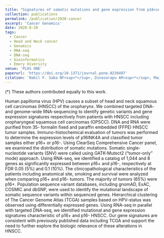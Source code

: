 ```yaml
---
title: "Signatures of somatic mutations and gene expression from p16<sup>INK4A</sup> positive head and neck squamous cell carcinomas (HNSCC)."
collection: publications
permalink: /publication/2020-cancer
excerpt: 'Cancer Genomics'
date: 2020-8-20
tags:
  - Cancer
  - Head and Neck cancer
  - Genomics
  - RNA-seq
  - DNA-seq
  - bioinformatics
  - Emory Uiversity
venue: 'PLOS ONE'
paperurl: 'https://doi.org/10.1371/journal.pone.0238497'  
citation: 'Nabil F. Saba NF<sup>*</sup>, Dinasarapu AR<sup>*</sup>, Magliocca KR, Dwivedi B, Seby S, Qin ZS, Patel M, Griffith CC, Wang X, El-Deiry M, Steuer CE, Kowalski J, Shin DM, Zwick ME, Chen ZG (2020). &quot;Signatures of somatic mutations and gene expression from p16<sup>INK4A</sup> positive head and neck squamous cell carcinomas (HNSCC).&quot; <i>PLOS ONE</i> 15(9): e0238497.'  
---  
```


(*) These authors contributed equally to this work. 

Human papilloma virus (HPV) causes a subset of head and neck squamous cell carcinomas (HNSCC) of the oropharynx. We combined targeted DNA- and genome-wide RNA-sequencing to identify genetic variants and gene expression signatures respectively from patients with HNSCC including oropharyngeal squamous cell carcinomas (OPSCC). DNA and RNA were purified from 35- formalin fixed and paraffin embedded (FFPE) HNSCC tumor samples. Immuno-histochemical evaluation of tumors was performed to determine the expression levels of p16INK4A and classified tumor samples either p16+ or p16-. Using ClearSeq Comprehensive Cancer panel, we examined the distribution of somatic mutations. Somatic single-nucleotide variants (SNV) were called using GATK-Mutect2 (“tumor-only” mode) approach. Using RNA-seq, we identified a catalog of 1,044 and 8 genes as significantly expressed between p16+ and p16-, respectively at FDR 0.05 (5%) and 0.1 (10%). The clinicopathological characteristics of the patients including anatomical site, smoking and survival were analyzed when comparing p16+ and p16- tumors. The majority of tumors (65%) were p16+. Population sequence variant databases, including gnomAD, ExAC, COSMIC and dbSNP, were used to identify the mutational landscape of somatic sequence variants within sequenced genes. Hierarchical clustering of The Cancer Genome Atlas (TCGA) samples based on HPV-status was observed using differentially expressed genes. Using RNA-seq in parallel with targeted DNA-seq, we identified mutational and gene expression signatures characteristic of p16+ and p16- HNSCC. Our gene signatures are consistent with previously published data including TCGA and support the need to further explore the biologic relevance of these alterations in HNSCC.  

